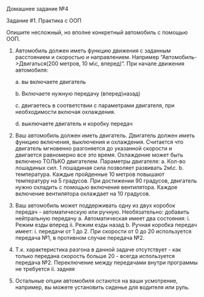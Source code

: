 Домашнее задание №4

Задание #1. Практика с ООП

Опишите несложный, но вполне конкретный автомобиль с помощью ООП.

1. Автомобиль должен иметь функцию движения с заданным расстоянием и
скоростью и направлением. Например “Автомобиль->Двигаться(200 метров, 10
м\с, вперед)”. При начале движения автомобиля:

    a. вы включаете двигатель
    
    b. Включаете нужную передачу (вперед\назад)
    
    c. двигаетесь в соответствии с параметрами двигателя, при необходимости
    включая охлаждения.
    
    d. выключаете двигатель и коробку передач

2. Ваш автомобиль должен иметь двигатель. Двигатель должен иметь функцию
включения, выключения и охлаждения. Считается что двигатель мгновенно
разгоняется до указанной скорости и двигается равномерно все это время.
Охлаждение может быть включено ТОЛЬКО двигателем. Параметры двигателя:
a. Кол-во лошадиных сил. 1 лошадиная сила позволяет развивать 2м\с.
b. температура. Каждые пройденные 10 метров повышают температуру на
5 градусов. При достижении 90 градусов, двигатель нужно охладить с
помощью включения вентилятора. Каждое включение вентилятора
охлаждает на 10 градусов.

3. Ваш автомобиль может поддерживать одну из двух коробок передач -
автоматическую или ручную. Необязательно​: добавить нейтральную передачу
a. Автоматическая имеет два состояния:
i. Режим езды вперед
ii. Режим езды назад
b. Ручная коробка передач имеет:
i. передачи от 1 до 2. При скорости от 0 до 20 используется
передача №1, в противном случае передача №2.
1. Т.к. характеристика разгона в данной задаче отсутствует - как только передана скорость
больше 20 - всегда используется передача №2. Переключение между передачами внутри
программы не требуется
ii. задняя

4. Остальные опции автомобиля остаются на ваши усмотрение, например, вы
можете установить сиденье для водителя или руль.
